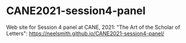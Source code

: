 # CANE2021-session4-panel

Web site for Session 4 panel at CANE, 2021:  "The Art of the Scholar of Letters": <https://neelsmith.github.io/CANE2021-session4-panel/>